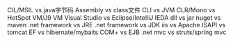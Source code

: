 CIL/MSIL vs java字节码
Assembly vs class文件
CLI vs JVM
CLR/Mono vs HotSpot VM/J9 VM
Visual Studio vs Eclipse/IntelliJ IEDA
dll vs jar
nuget vs maven
.net framework vs JRE
.net framework vs JDK
iis vs Apache
ISAPI vs tomcat
EF vs hibernate/mybaits
COM+ vs EJB
.net mvc vs struts/spring mvc
